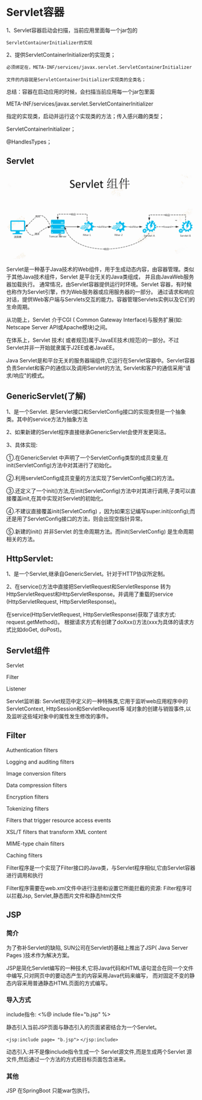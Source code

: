 # Servlet容器

1、Servlet容器启动会扫描，当前应用里面每一个jar包的

	ServletContainerInitializer的实现

2、提供ServletContainerInitializer的实现类；

	必须绑定在，META-INF/services/javax.servlet.ServletContainerInitializer
	
	文件的内容就是ServletContainerInitializer实现类的全类名；

总结：容器在启动应用的时候，会扫描当前应用每一个jar包里面

META-INF/services/javax.servlet.ServletContainerInitializer

指定的实现类，启动并运行这个实现类的方法；传入感兴趣的类型；


ServletContainerInitializer；

@HandlesTypes；



## Servlet

![Servlet](/img/44.png) 

Servlet是一种基于Java技术的Web组件，用于生成动态内容，由容器管理。类似于其他Java技术组件，Servlet 是平台无关的Java类组成，
并且由JavaWeb服务器加载执行。
通常情况，由Servlet容器提供运行时环境。Servlet 容器，有时候也称作为Servlet引擎，作为Web服务器或应用服务器的一部分。
通过请求和响应对话，提供Web客户端与Servlets交互的能力。容器管理Servlets实例以及它们的生命周期。


从功能上，Servlet 介于CGI ( Common Gateway Interface)与服务扩展(如: Netscape Server API或Apache模块)之间。

在体系上，Servlet 技术( 或者规范)属于JavaEE技术(规范)的一部分。不过Servlet并非一开始就隶属于J2EE或者JavaEE。

Java Servlet是和平台无关的服务器端组件,它运行在Servlet容器中。Servlet容器负责Servlet和客户的通信以及调用Servlet的方法, 
Servlet和客户的通信采用“请求/响应"的模式。

##  GenericServlet(了解)

1、是一个Servlet. 是Servlet接口和ServletConfig接口的实现类但是一个抽象类。其中的service方法为抽象方法

2、如果新建的Servlet程序直接继承GenericServlet会使开发更简洁。

3、具体实现:

①.在GenericServlet 中声明了一个ServletConfig类型的成员变量,在init(ServletConfig)方法中对其进行了初始化。

②.利用servletConfig成员变量的方法实现了ServletConfig接口的方法。

③.还定义了一个init()方法,在init(ServletConfig)方法中对其进行调用,子类可以直接覆盖init,在其中实现对Servlet的初始化。

④.不建议直接覆盖init(ServletConfig) ，因为如果忘记编写super.init(config);而还是用了ServletConfig接口的方法，则会出现空指针异常。

⑤.新建的init() 并非Servlet 的生命周期方法。而init(ServletConfig) 是生命周期相关的方法。

##  HttpServlet:

1、是一个Servlet,继承自GenericServlet。针对于HTTP协议所定制。

2、在service()方法中直接把ServletRequest和ServletResponse 转为HttpServletRequest和HttpServletResponse。并调用了重载的service
(HttpServletRequest, HttpServletResponse)。

在service(HttpServletRequest, HttpServletResponse)获取了请求方式: request.getMethod()。
根据请求方式有创建了doXxx()方法(xxx为具体的请求方式比如doGet, doPost)。


## Servlet组件

Servlet

Filter

Listener

Servlet监听器: Servlet规范中定义的一种特殊类,它用于监听web应用程序中的ServletContext, HttpSession和ServletRequest等
域对象的创建与销毁事件,以及监听这些域对象中的属性发生修改的事件。

## Filter

Authentication filters 

Logging and auditing filters

Image conversion filters

Data compression filters

Encryption filters

Tokenizing filters

Filters that trigger resource access events

XSL/T filters that transform XML content

MIME-type chain filters

Caching filters

Filter程序是一个实现了Filter接口的Java类，与Servlet程序相似,它由Servlet容器进行调用和执行

Filter程序需要在web.xml文件中进行注册和设置它所能拦截的资源: Filter程序可以拦截Jsp, Servlet,静态图片文件和静态html文件

## JSP

### 简介

为了弥补Servlet的缺陷, SUN公司在Servlet的基础上推出了JSP( Java Server Pages )技术作为解决方案。

JSP是简化Servlet编写的一种技术,它将Java代码和HTML语句混合在同一个文件中编写,只对网页中的要动态产生的内容采用Java代码来编写，
而对固定不变的静态内容采用普通静态HTML页面的方式编写。

### 导入方式

include指令: <%@ include file="b.jsp" %>

静态引入当前JSP页面与静态引入的页面紧密结合为一个Servlet。

`<jsp:include page= "b.jsp">` `</jsp:include>`

动态引入:并不是像include指令生成一个 Servlet源文件,而是生成两个Servlet 源文件,然后通过一个方法的方式把目标页面包含进来。

### 其他

JSP 在SpringBoot 只能war包执行。


